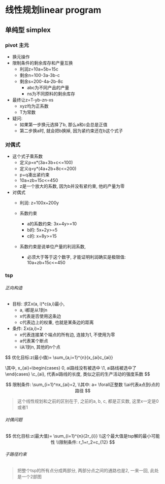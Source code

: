 # 线性规划linear program

## 单纯型 simplex

### pivot 主元

- 换元操作
- 限制条件的剩余库存和产量互换
  - 利润z=10a+5b+15c
  - 剩余n=100-3a-3b-c
  - 剩余s=200-4a-2b-8c
    - abc为不同产品的产量
    - ns为不同原料的剩余库存
- 最终让z=T-yb-zn-xs
  - xyz均为正系数
  - T为常数
- 疑问: 
  - 如果第一步换元选择了b, 那么a和c会总是正值
  - 第二步换a时, 就会把b换掉, 因为紧约束还在b这个式子

### 对偶式

- 这个式子乘系数
  - 定义p=x*(3a+3b+c<=100)
  - 定义q=y*(4a+2b+8c<=200)
  - p+q凑出紧约束
  - 10a+zb+15c<=450
  - z是一个放大的系数, 因为b并没有紧约束, 他的产量为零
- 对偶式
  - 利润: z=100x+200y
  - 系数约束
    - a的系数约束: 3x+4y>=10
    - b的: 5x+2y>=5
    - c的: x+8y>=15

  - 系数约束是说单位产量的利润系数, 
    - 必须大于等于这个数字, 才能证明利润确实是极限值: 10a+zb+15c<=450

### tsp

###### 正向构造

- 目标: 求Σx(a, i)*c(a,i)最小, 
  - a, i都是从1到n
  - x代表是否使用这条边
  - c代表边上的权重, 也就是某条边的距离
- 条件: Σx(a,i)=2
  - x代表连接某个端点的所有边, 连接为1, 不使用为零
  - a代表某个断点
  - i从1到n,  其他的n个点

$$
优化目标:z(最小值)= \sum_{a,i=1}^{n}{x_{ai}c_{ai}}

\\其中, x_{ai}=\begin{cases}
0, ai路线没有被选中
\\1, ai路线被选中了
\end{cases}
\\c_{ai}, 代表ai路线的长度, 类似之前的生产活动的强度系数
$$

$$
限制条件: \sum_{i=1}^nx_{ai}=2, 
\\其中: a= \forall正整数
\\ai代表a点到i点的路径
$$

> 这个线性规划和之前的区别在于, 之前的a, b, c, 都是正实数, 这里x一定是0或者1

###### 对偶问题

$$
优化目标:z(最大值)= \sum_{i=1}^{n}{2r_{i}}
\\这个最大值是tsp解的最小可能性
\\限制条件: r_1+r_2=c_{12}
$$

###### 子路径约束

> 把整个tsp的所有点分成两部分, 两部分点之间的通路也是2, 一来一回, 此处是一个2部图
